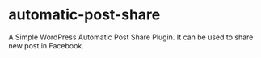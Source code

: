 automatic-post-share
====================

A Simple WordPress Automatic Post Share Plugin. It can be used to share new post in Facebook.
